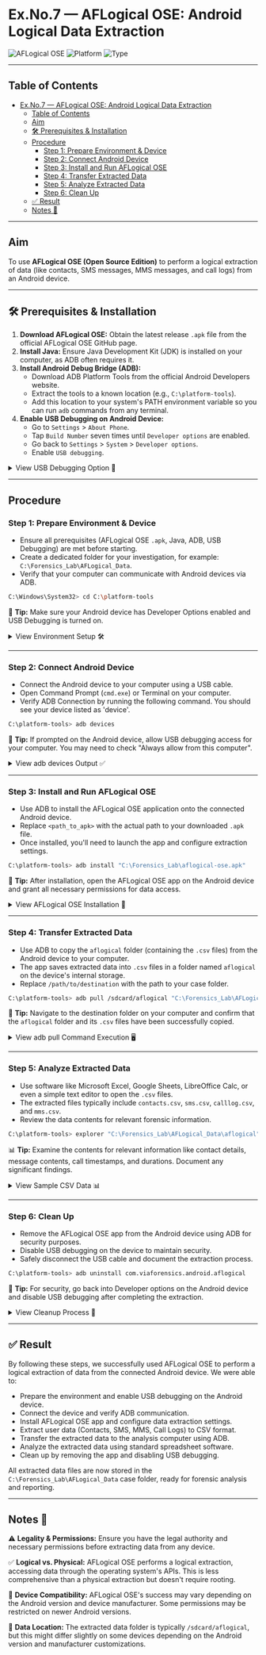 # Ex.No.7 — AFLogical OSE: Android Logical Data Extraction

![AFLogical OSE](https://img.shields.io/badge/Tool-AFLogical_OSE-green)
![Platform](https://img.shields.io/badge/Platform-Android-lightgrey)
![Type](https://img.shields.io/badge/Extraction-Logical-blue)

---

## Table of Contents
- [Ex.No.7 — AFLogical OSE: Android Logical Data Extraction](#exno7--aflogical-ose-android-logical-data-extraction)
  - [Table of Contents](#table-of-contents)
  - [Aim](#aim)
  - [🛠️ Prerequisites \& Installation](#️-prerequisites--installation)
  - [Procedure](#procedure)
    - [Step 1: Prepare Environment \& Device](#step-1-prepare-environment--device)
    - [Step 2: Connect Android Device](#step-2-connect-android-device)
    - [Step 3: Install and Run AFLogical OSE](#step-3-install-and-run-aflogical-ose)
    - [Step 4: Transfer Extracted Data](#step-4-transfer-extracted-data)
    - [Step 5: Analyze Extracted Data](#step-5-analyze-extracted-data)
    - [Step 6: Clean Up](#step-6-clean-up)
  - [✅ Result](#-result)
  - [Notes 📌](#notes-)

---

## Aim
To use **AFLogical OSE (Open Source Edition)** to perform a logical extraction of data (like contacts, SMS messages, MMS messages, and call logs) from an Android device.

---

## 🛠️ Prerequisites & Installation

1. **Download AFLogical OSE:** Obtain the latest release `.apk` file from the official AFLogical OSE GitHub page.
2. **Install Java:** Ensure Java Development Kit (JDK) is installed on your computer, as ADB often requires it.
3. **Install Android Debug Bridge (ADB):**
   - Download ADB Platform Tools from the official Android Developers website.
   - Extract the tools to a known location (e.g., `C:\platform-tools`).
   - Add this location to your system's PATH environment variable so you can run `adb` commands from any terminal.
4. **Enable USB Debugging on Android Device:**
   - Go to `Settings` > `About Phone`.
   - Tap `Build Number` seven times until `Developer options` are enabled.
   - Go back to `Settings` > `System` > `Developer options`.
   - Enable `USB debugging`.

<details>
<summary>View USB Debugging Option 📱</summary>
<br>
<p align="center">
  <img width="400" alt="USB Debugging enabled in Android Developer Options" src="https://github.com/user-attachments/assets/placeholder-image-url" />
</p>
</details>

---

## Procedure

### Step 1: Prepare Environment & Device
- Ensure all prerequisites (AFLogical OSE `.apk`, Java, ADB, USB Debugging) are met before starting.
- Create a dedicated folder for your investigation, for example: `C:\Forensics_Lab\AFLogical_Data`.
- Verify that your computer can communicate with Android devices via ADB.

```bash
C:\Windows\System32> cd C:\platform-tools
```

📱 **Tip:** Make sure your Android device has Developer Options enabled and USB Debugging is turned on.

<details>
<summary>View Environment Setup 🛠️</summary>
<br>
<p align="center">
  <img width="800" alt="Command prompt navigated to platform-tools directory" src="https://github.com/user-attachments/assets/placeholder-image-url" />
</p>
</details>

---

### Step 2: Connect Android Device
- Connect the Android device to your computer using a USB cable.
- Open Command Prompt (`cmd.exe`) or Terminal on your computer.
- Verify ADB Connection by running the following command. You should see your device listed as 'device'.

```bash
C:\platform-tools> adb devices
```

📱 **Tip:** If prompted on the Android device, allow USB debugging access for your computer. You may need to check "Always allow from this computer".

<details>
<summary>View adb devices Output ✅</summary>
<br>
<p align="center">
  <img width="600" alt="adb devices command output showing connected device" src="https://github.com/user-attachments/assets/placeholder-image-url" />
</p>
</details>

---

### Step 3: Install and Run AFLogical OSE
- Use ADB to install the AFLogical OSE application onto the connected Android device.
- Replace `<path_to_apk>` with the actual path to your downloaded `.apk` file.
- Once installed, you'll need to launch the app and configure extraction settings.

```bash
C:\platform-tools> adb install "C:\Forensics_Lab\aflogical-ose.apk"
```

📲 **Tip:** After installation, open the AFLogical OSE app on the Android device and grant all necessary permissions for data access.

<details>
<summary>View AFLogical OSE Installation 📲</summary>
<br>
<p align="center">
  <img width="400" alt="AFLogical OSE app interface with data types selected" src="https://github.com/user-attachments/assets/placeholder-image-url" />
</p>
</details>

---

### Step 4: Transfer Extracted Data
- Use ADB to copy the `aflogical` folder (containing the `.csv` files) from the Android device to your computer.
- The app saves extracted data into `.csv` files in a folder named `aflogical` on the device's internal storage.
- Replace `/path/to/destination` with the path to your case folder.

```bash
C:\platform-tools> adb pull /sdcard/aflogical "C:\Forensics_Lab\AFLogical_Data"
```

💾 **Tip:** Navigate to the destination folder on your computer and confirm that the `aflogical` folder and its `.csv` files have been successfully copied.

<details>
<summary>View adb pull Command Execution 🖥️</summary>
<br>
<p align="center">
  <img width="800" alt="adb pull command transferring aflogical folder" src="https://github.com/user-attachments/assets/placeholder-image-url" />
</p>
</details>

---

### Step 5: Analyze Extracted Data
- Use software like Microsoft Excel, Google Sheets, LibreOffice Calc, or even a simple text editor to open the `.csv` files.
- The extracted files typically include `contacts.csv`, `sms.csv`, `calllog.csv`, and `mms.csv`.
- Review the data contents for relevant forensic information.

```bash
C:\platform-tools> explorer "C:\Forensics_Lab\AFLogical_Data\aflogical"
```

📊 **Tip:** Examine the contents for relevant information like contact details, message contents, call timestamps, and durations. Document any significant findings.

<details>
<summary>View Sample CSV Data 📊</summary>
<br>
<p align="center">
  <img width="800" alt="Sample CSV data opened in spreadsheet software" src="https://github.com/user-attachments/assets/placeholder-image-url" />
</p>
</details>

---

### Step 6: Clean Up
- Remove the AFLogical OSE app from the Android device using ADB for security purposes.
- Disable USB debugging on the device to maintain security.
- Safely disconnect the USB cable and document the extraction process.

```bash
C:\platform-tools> adb uninstall com.viaforensics.android.aflogical
```

🧹 **Tip:** For security, go back into Developer options on the Android device and disable USB debugging after completing the extraction.

<details>
<summary>View Cleanup Process 🧹</summary>
<br>
<p align="center">
  <img width="600" alt="AFLogical OSE app being uninstalled via ADB" src="https://github.com/user-attachments/assets/placeholder-image-url" />
</p>
</details>

---

## ✅ Result
By following these steps, we successfully used AFLogical OSE to perform a logical extraction of data from the connected Android device. We were able to:

- Prepare the environment and enable USB debugging on the Android device.
- Connect the device and verify ADB communication.
- Install AFLogical OSE app and configure data extraction settings.
- Extract user data (Contacts, SMS, MMS, Call Logs) to CSV format.
- Transfer the extracted data to the analysis computer using ADB.
- Analyze the extracted data using standard spreadsheet software.
- Clean up by removing the app and disabling USB debugging.

All extracted data files are now stored in the `C:\Forensics_Lab\AFLogical_Data` case folder, ready for forensic analysis and reporting.

---

## Notes 📌

⚠️ **Legality & Permissions:** Ensure you have the legal authority and necessary permissions before extracting data from any device.

✅ **Logical vs. Physical:** AFLogical OSE performs a logical extraction, accessing data through the operating system's APIs. This is less comprehensive than a physical extraction but doesn't require rooting.

📲 **Device Compatibility:** AFLogical OSE's success may vary depending on the Android version and device manufacturer. Some permissions may be restricted on newer Android versions.

💾 **Data Location:** The extracted data folder is typically `/sdcard/aflogical`, but this might differ slightly on some devices depending on the Android version and manufacturer customizations.
